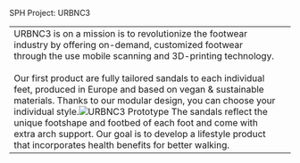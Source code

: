 SPH Project: URBNC3
<table><tbody><tr><td>URBNC3 is on a mission is to revolutionize the footwear industry by offering on-demand, customized footwear through the use mobile scanning and 3D-printing technology.<br/>
<br/>
Our first product are fully tailored sandals to each individual feet, produced in Europe and based on vegan &amp; sustainable materials. Thanks to our modular design, you can choose your individual style.<img alt="URBNC3 Prototype" src="https://sph.ethz.ch/uploads/images/0008920.jpeg"/>
The sandals reflect the unique footshape and footbed of each foot and come with extra arch support. Our goal is to develop a lifestyle product that incorporates health benefits for better walking.</td><td></td></tr></tbody></table>

  
